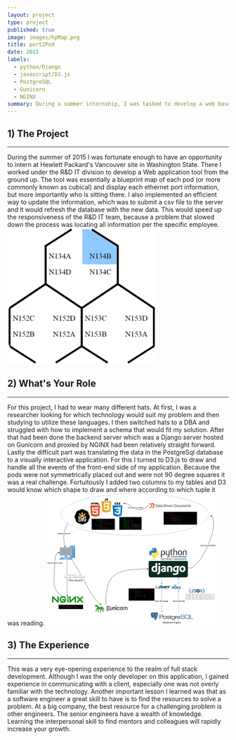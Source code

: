 ```yaml
---
layout: project
type: project
published: true
image: images/hpMap.png 
title: port2Pod	
date: 2015
labels:
  - python/Django
  - javascript/D3.js
  - PostgreSQL
  - Gunicorn
  - NGINX
summary: During a summer internship, I was tasked to develop a web based map application to run on the company intranet 
---
```


## 1) The Project
<hr>
During the summer of 2015 I was fortunate enough to have an opportunity 
to intern at Hewlett Packard's Vancouver site in Washington State. There 
I worked under the R&D IT division to develop a Web application tool from 
the ground up. The tool was essentially a blueprint map of each pod (or 
more commonly known as cubical) and display each ethernet port 
information, but more importantly who is sitting there. I also 
implemented an efficient way to update the information, which was to 
submit a csv file to the server and it would refresh the database with 
the new data. This would speed up the responsiveness of the R&D IT team, 
because a problem that slowed down the process was locating all 
information per the specific employee.


<img class="ui medium centered image" src="../images/pod.png">

## 2) What's Your Role
<hr>
For this project, I had to wear many different hats. At first, I was a 
researcher looking for which technology would suit my problem and then 
studying to utilize these languages. I then switched hats to a DBA and 
struggled with how to implement a schema that would fit my solution. 
After that had been done the backend server which was a Django server 
hosted on Gunicorn and proxied by NGINX had been relatively straight 
forward. Lastly the difficult part was translating the data in the 
PostgreSql database to a visually interactive application. For this I 
turned to D3.js to draw and handle all the events of the front-end side 
of my application. Because the pods were not symmetrically placed out and 
were not 90 degree squares it was a real challenge. Fortuitously I added 
two columns to my tables and D3 would know which shape to draw and where 
according to which tuple it was reading.

<img class="ui medium centered image" src="../images/draft.png">

## 3) The Experience
<hr>
This was a very eye-opening experience to the realm of full stack 
development. Although I was the only developer on this application, I 
gained experience in communicating with a client, especially one was not 
overly familiar with the technology. Another important lesson I learned 
was that as a software engineer a great skill to have is to find the 
resources to solve a problem. At a big company, the best resource for a 
challenging problem is other engineers. The senior engineers have a 
wealth of knowledge. Learning the interpersonal skill to find mentors and 
colleagues will rapidly increase your growth.

